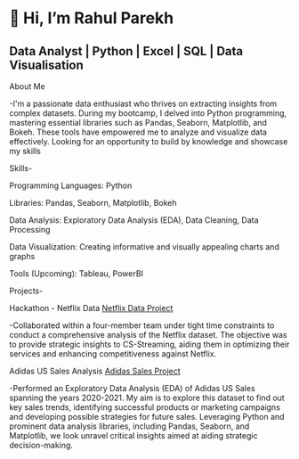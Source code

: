 # 👋 Hi, I’m Rahul Parekh

## Data Analyst | Python | Excel | SQL | Data Visualisation

About Me

-I'm a passionate data enthusiast who thrives on extracting insights from complex datasets. During my bootcamp, I delved into Python programming, mastering essential libraries such as Pandas, Seaborn, Matplotlib, and Bokeh. These tools have empowered me to analyze and visualize data effectively. Looking for an opportunity to build by knowledge and showcase my skills


Skills-

Programming Languages: Python

Libraries: Pandas, Seaborn, Matplotlib, Bokeh

Data Analysis: Exploratory Data Analysis (EDA), Data Cleaning, Data Processing

Data Visualization: Creating informative and visually appealing charts and graphs

Tools (Upcoming): Tableau, PowerBI

Projects- 

Hackathon - Netflix Data [Netflix Data Project](https://github.com/RahulP96/Hackathon---Netflix-Data)

-Collaborated within a four-member team under tight time constraints to conduct a comprehensive analysis of the Netflix dataset. The objective was to provide strategic insights to CS-Streaming, aiding them in optimizing their services and enhancing competitiveness against Netflix. 

Adidas US Sales Analysis      [Adidas Sales Project](https://github.com/RahulP96/Adidas-US-Sales-Analysis/blob/ad5f06aaf3a0f7e57529712b3d0b00420877a87c/Adidas%20US%20Sales%20Analysis.ipynb)

-Performed an Exploratory Data Analysis (EDA) of Adidas US Sales spanning the years 2020-2021. My aim is to explore this dataset to find out key sales trends, identifying successful products or marketing campaigns and developing possible strategies for future sales. Leveraging Python and prominent data analysis libraries, including Pandas, Seaborn, and Matplotlib, we look unravel critical insights aimed at aiding strategic decision-making.





<!---
RahulP96/RahulP96 is a ✨ special ✨ repository because its `README.md` (this file) appears on your GitHub profile.
You can click the Preview link to take a look at your changes.
--->
